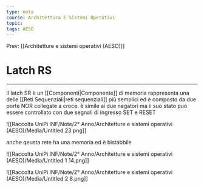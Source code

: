```yaml
---
type: nota
course: Architettura E Sistemi Operativi
topic: 
tags: AESO
---
```


Prev: [[Architetture e sistemi operativi (AESO)]]

# Latch RS
---


Il latch SR è un [[Componenti|Componente]] di memoria rappresenta una delle [[Reti Sequenziali|reti sequenziali]] più semplici ed è composto da due porte NOR collegate a croce. è simile ai due negatori ma il suo stato può essere controllato con due segnali di ingresso SET e RESET

![[Raccolta UniPi INF/Note/2° Anno/Architetture e sistemi operativi (AESO)/Media/Untitled 23.png]]

anche qeusta rete ha una memoria ed è bistabbile

![[Raccolta UniPi INF/Note/2° Anno/Architetture e sistemi operativi (AESO)/Media/Untitled 1 14.png]]

![[Raccolta UniPi INF/Note/2° Anno/Architetture e sistemi operativi (AESO)/Media/Untitled 2 8.png]]

